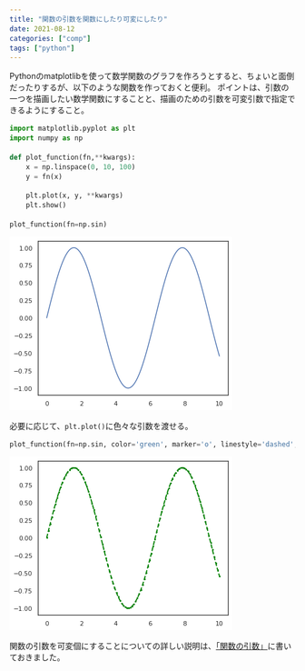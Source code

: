 ```yaml
---
title: "関数の引数を関数にしたり可変にしたり"
date: 2021-08-12
categories: ["comp"]
tags: ["python"]
---
```


Pythonのmatplotlibを使って数学関数のグラフを作ろうとすると、ちょいと面倒だったりするが、以下のような関数を作っておくと便利。
ポイントは、引数の一つを描画したい数学関数にすることと、描画のための引数を可変引数で指定できるようにすること。
<!--more-->

```python
import matplotlib.pyplot as plt
import numpy as np

def plot_function(fn,**kwargs):
    x = np.linspace(0, 10, 100)
    y = fn(x)

    plt.plot(x, y, **kwargs)
    plt.show()

plot_function(fn=np.sin)
```
![](plot.png)

必要に応じて、`plt.plot()`に色々な引数を渡せる。

```python
plot_function(fn=np.sin, color='green', marker='o', linestyle='dashed', linewidth=2, markersize=2)
```
![](plot-args.png)

関数の引数を可変個にすることについての詳しい説明は、[「関数の引数」](/notebook/python/funcion)に書いておきました。